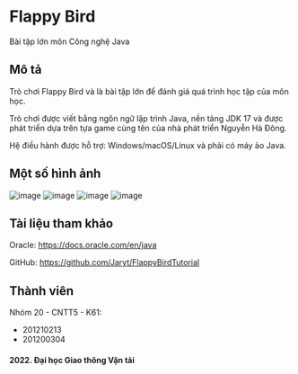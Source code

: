 # Flappy Bird
Bài tập lớn môn Công nghệ Java

## Mô tả
Trò chơi Flappy Bird và là bài tập lớn để đánh giá quá trình học tập của môn học.

Trò chơi được viết bằng ngôn ngữ lập trình Java, nền tảng JDK 17 và được phát triển dựa trên tựa game cùng tên của nhà phát triển Nguyễn Hà Đông.

Hệ điều hành được hỗ trợ: Windows/macOS/Linux và phải có máy ảo Java.

## Một số hình ảnh
![image](https://user-images.githubusercontent.com/85392867/163222904-8208606e-437b-49d3-82a8-5036878faaa4.png)
![image](https://user-images.githubusercontent.com/85392867/163222919-453ff749-87b3-4332-86bd-4febf4a29e0c.png)
![image](https://user-images.githubusercontent.com/85392867/163222937-87d2853c-2694-4ed7-88c5-081bcb6bdde3.png)
![image](https://user-images.githubusercontent.com/85392867/163222942-2e2421c9-43d1-43f8-a909-5fc63c0513f7.png)

## Tài liệu tham khảo
Oracle: https://docs.oracle.com/en/java

GitHub: https://github.com/Jaryt/FlappyBirdTutorial

## Thành viên
Nhóm 20 - CNTT5 - K61:

 * 201210213
 * 201200304

#### 2022. Đại học Giao thông Vận tải
